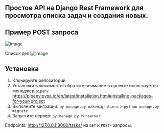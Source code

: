 ## Простое API на Django Rest Framework для просмотра списка задач и создания новых. 

## Пример POST запроса

![image](https://github.com/user-attachments/assets/94e6ff34-674b-42e9-807f-845afc19446e)

Список дел
![image](https://github.com/user-attachments/assets/b5057257-8b21-4115-a513-81f40c357fb1)

## Установка
1. Клонируйте репозиторий
2. Установки зависимости: обратите внимание в проекте используется менеджер ```pipenv``` https://pipenv.pypa.io/en/latest/installation.html#installing-packages-for-your-project
3. Выполните миграции: ```py manage.py makemigrations``` > ```python manage.py migrate``` 
4. Запустите сервер: ```py manage.py runserver```

Endpoints: http://127.0.0.1:8000/tasks/ на ```GET``` и ```POST```- запросы. 

